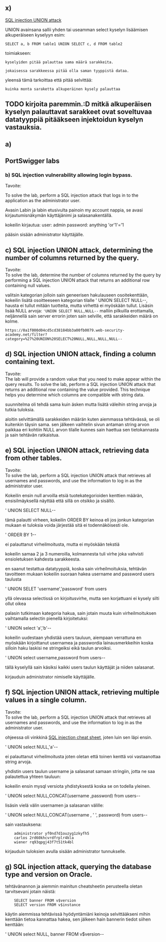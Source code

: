 ## x)  

[SQL injection UNION attack](https://portswigger.net/web-security/sql-injection/union-attacks)

UNION avainsana sallii yhden tai useamman select kyselyn lisäämisen alkuperäiseen kyselyyn esim: 

`SELECT a, b FROM table1 UNION SELECT c, d FROM table2 `

toimiakseen: 

	kyselyiden pitää palauttaa sama määrä sarakkeita.

	jokaisessa sarakkeessa pitää olla saman tyyppistä dataa.

yleensä tämä tarkoittaa että pitää selvittää:

	kuinka monta saraketta alkuperäinen kysely palauttaa

## TODO kirjoita paremmin.:D	mitkä alkuperäisen kyselyn palauttavat sarakkeet ovat soveltuvaa datatyyppiä pitääkseen injektoidun kyselyn vastauksia.

	

## a)



## PortSwigger labs

### b) SQL injection vulnerability allowing login bypass.
	
Tavoite: 
	
To solve the lab, perform a SQL injection attack that logs in to the application as the administrator user. 

Avasin Labin ja labin etusivulta painoin my account nappia, se avasi kirjautumisnäkymän käyttäjänimi ja salasanakentällä.

kokeilin kirjautua:
	user: admin
	password: anything 'or'1'='1

pääsin sisään administrator käyttäjälle.
    
##	c) SQL injection UNION attack, determining the number of columns returned by the query.

Tavoite:  
To solve the lab, determine the number of columns returned by the query by performing a SQL injection UNION attack that returns an additional row containing null values. 

valitsin kategorian jolloin sain geneerisen hakulauseen osoitekenttään, 
kokeilin lisätä osoitteeseen kategorian tilalle ' UNION SELECT NULL--, hausta ei tullut mitään tuotteita, mutta virhettä ei myöskään tullut.
Lisäsin lisää NULL arvoja: `'UNION SELECT NULL,NULL--` malliin pilkuilla erottamalla, neljännellä sain server errorin joten sain selville, että sarakkeiden määrä on kolme. 

`https://0a1f000d04cd5cd38184bb3a00fb0079.web-security-academy.net/filter?category=%27%20UNION%20SELECT%20NULL,NULL,NULL,NULL--`

##	d) SQL injection UNION attack, finding a column containing text.

Tavoite:  
The lab will provide a random value that you need to make appear within the query results. To solve the lab, perform a SQL injection UNION attack that returns an additional row containing the value provided. This technique helps you determine which columns are compatible with string data. 

suunnitelma oli tehdä sama kuin äsken mutta lisätä väleihin string arvoja ja tutkia tuloksia.

aloitin selvittämällä sarakkeiden määrän kuten aiemmassa tehtävässä, se oli kuitenkin täysin sama. sen jälkeen vaihtelin sivun antaman string arvon paikkaa eri kohtiin NULL arvon tilalle kunnes sain haettua sen tietokannasta ja sain tehtävän ratkaistua.

    
##	e) SQL injection UNION attack, retrieving data from other tables.

Tavoite:  
To solve the lab, perform a SQL injection UNION attack that retrieves all usernames and passwords, and use the information to log in as the administrator user. 

Kokeilin ensin null arvoilla etsiä tuotekategorioiden kenttien määrän, ensisilmäyksellä näyttää että sillä on otsikko ja sisältö.

' UNION SELECT NULL-- 

tämä palautti virheen, kokeilin ORDER BY keinoa eli jos jonkun kategorian mukaan ei tuloksia voida järjestää sitä ei todennäköisesti ole.

' ORDER BY 1--

ei palauttanut virheilmoitusta, mutta ei myöskään tekstiä

kokeilin samaa 2 ja 3 numeroilla, kolmannesta tuli virhe joka vahvisti ensioletuksen kahdesta sarakkeesta.

en saanut testattua datatyyppiä, koska sain virheilmoituksia, tehtävän tavoitteen mukaan kokeilin suoraan hakea username and password users taulusta

' UNION SELET 'username','password' from users

yllä olevassa selectissä on kirjoitusvirhe, mutta sen korjattuani ei kysely silti ollut oikea

palasin tutkimaan kategoria hakua, sain jotain muuta kuin virheilmoituksen vaihtamalla selectin pienellä kirjoitetuksi:

' UNION select 'a','b'--

kokeilin uudestaan yhdistää users tauluun, aiempaan verrattuna en myöskään kirjoittanut usernamea ja passwordia lainausmerkkeihin koska silloin haku laskisi ne stringeiksi eikä taulun arvoiksi.

' UNION select username,password from users--

tällä kyselyllä sain käsiksi kaikki users taulun käyttäjät ja niiden salasanat.

kirjauduin administrator nimiselle käyttäjälle.

##	f) SQL injection UNION attack, retrieving multiple values in a single column.

Tavoite:  
To solve the lab, perform a SQL injection UNION attack that retrieves all usernames and passwords, and use the information to log in as the administrator user. 

ohjeessa oli vinkkinä [SQL injection cheat sheet](https://portswigger.net/web-security/sql-injection/cheat-sheet), joten luin sen läpi ensin.

' UNION select NULL,'a'--

ei palauttanut virheilmoitusta joten oletan että toinen kenttä voi vastaanottaa string arvoja.

yhdistin users taulun username ja salasanat samaan stringiin, jotta ne saa palautettua yhteen tauluun:

kokeilin ensin mysql versiota yhdistyksestä koska se on todella yleinen.

' UNION select NULL,CONCAT(username ,password) from users--

lisäsin vielä välin usernamen ja salasanan välille:

' UNION select NULL,CONCAT(username , ' ', password) from users--

sain vastauksena:

		administrator yf0nd7d1ouzyg1zkyfh5
		carlos 2rd60khcvrdfrplr4kla
		wiener rq93qpgj43f7t51tk4bl

kirjauduin tuloksien avulla sisään administrator tunnukselle.

##	g) SQL injection attack, querying the database type and version on Oracle.

tehtävänannon ja aiemmin mainitun cheatsheetin perusteella oletan tarvitsevani jotain näistä:

		SELECT banner FROM v$version
		SELECT version FROM v$instance

käytin aiemmissa tehtävissä hyödyntämiäni keinoja selvittääkseni mihin kenttään tietoa kannattaa hakea, sen jälkeen hain bannerin tiedot siihen kenttään:

' UNION select NULL, banner FROM v$version--


	
